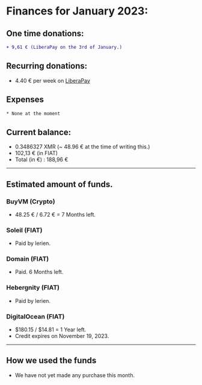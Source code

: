 # Finances for January 2023:

## One time donations:

```diff
+ 9,61 € (LiberaPay on the 3rd of January.) 
```

## Recurring donations:

- 4.40 € per week on [LiberaPay](https://liberapay.com/ProjectSegfault)

## Expenses

```diff
* None at the moment
```

## Current balance:

* 0.3486327 XMR (~ 48.96 € at the time of writing this.)
* 102,13 €  (in FIAT)
* Total (in €) : 188,96 €
 
----------------------

## Estimated amount of funds.

### BuyVM (Crypto)

* 48.25 € / 6.72 € = 7 Months left.

### Soleil (FIAT)

* Paid by lerien.

### Domain (FIAT)

* Paid. 6 Months left.

### Hebergnity (FIAT)

* Paid by lerien.

### DigitalOcean (FIAT)

* $180.15 / $14.81 = 1 Year left. 
* Credit expires on November 19, 2023.

----------------------

## How we used the funds

- We have not yet made any purchase this month.
